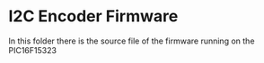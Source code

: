 # I2C Encoder Firmware

In this folder there is the source file of the firmware running on the PIC16F15323